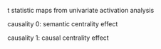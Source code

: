 t statistic maps from univariate activation analysis

causality 0: semantic centrality effect

causality 1: causal centrality effect 

